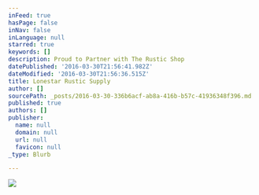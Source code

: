 ```yaml
---
inFeed: true
hasPage: false
inNav: false
inLanguage: null
starred: true
keywords: []
description: Proud to Partner with The Rustic Shop
datePublished: '2016-03-30T21:56:41.982Z'
dateModified: '2016-03-30T21:56:36.515Z'
title: Lonestar Rustic Supply
author: []
sourcePath: _posts/2016-03-30-336b6acf-ab8a-416b-b57c-41936348f396.md
published: true
authors: []
publisher:
  name: null
  domain: null
  url: null
  favicon: null
_type: Blurb

---
```

![](https://the-grid-user-content.s3-us-west-2.amazonaws.com/8d5c981f-39ef-473e-84fe-64ca6ccea60f.jpg)